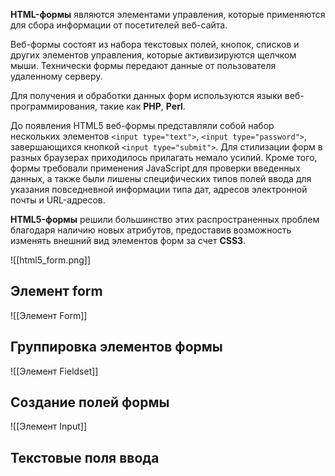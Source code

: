 
**HTML-формы** являются элементами управления, которые применяются для сбора информации от посетителей веб-сайта.

Веб-формы состоят из набора текстовых полей, кнопок, списков и других элементов управления, которые активизируются щелчком мыши. Технически формы передают данные от пользователя удаленному серверу.

Для получения и обработки данных форм используются языки веб-программирования, такие как **PHP**, **Perl**.

До появления HTML5 веб-формы представляли собой набор нескольких элементов `<input type="text">`, `<input type="password">`, завершающихся кнопкой `<input type="submit">`. Для стилизации форм в разных браузерах приходилось прилагать немало усилий. Кроме того, формы требовали применения JavaScript для проверки введенных данных, а также были лишены специфических типов полей ввода для указания повседневной информации типа дат, адресов электронной почты и URL-адресов.

**HTML5-формы** решили большинство этих распространенных проблем благодаря наличию новых атрибутов, предоставив возможность изменять внешний вид элементов форм за счет **CSS3**.

![[html5_form.png]]

## Элемент form
![[Элемент Form]]



## Группировка элементов формы

![[Элемент Fieldset]]

## Создание полей формы

![[Элемент Input]]



## Текстовые поля ввода